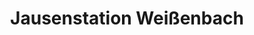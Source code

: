 ---
title: "Jausenstation Weißenbach"
url: /grossalmerode/jausenstation-weissenbach/
shop: Hofladen
---